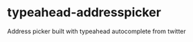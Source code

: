 typeahead-addresspicker
=======================

Address picker built with typeahead autocomplete from twitter
